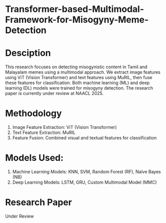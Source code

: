 # Transformer-based-Multimodal-Framework-for-Misogyny-Meme-Detection

# Desciption
This research focuses on detecting misogynistic content in Tamil and Malayalam memes using a multimodal approach. We extract image features using ViT (Vision Transformer) and text features using MuRIL, then fuse these features for classification. Both machine learning (ML) and deep learning (DL) models were trained for misogyny detection. The research paper is currently under review at NAACL 2025.

# Methodology
1. Image Feature Extraction: ViT (Vision Transformer)
2. Text Feature Extraction: MuRIL
3. Feature Fusion: Combined visual and textual features for classification
   
# Models Used:
1. Machine Learning Models: KNN, SVM, Random Forest (RF), Naïve Bayes (NB)
2. Deep Learning Models: LSTM, GRU, Custom Multimodal Model (MMC)

# Research Paper
Under Review
